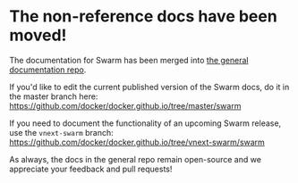 # The non-reference docs have been moved!

The documentation for Swarm has been merged into
[the general documentation repo](https://github.com/docker/docker.github.io).

If you'd like to edit the current published version of the Swarm docs,
do it in the master branch here:
https://github.com/docker/docker.github.io/tree/master/swarm

If you need to document the functionality of an upcoming Swarm release,
use the `vnext-swarm` branch:
https://github.com/docker/docker.github.io/tree/vnext-swarm/swarm

As always, the docs in the general repo remain open-source and we appreciate
your feedback and pull requests!
